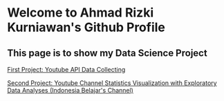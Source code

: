 # Welcome to Ahmad Rizki Kurniawan's Github Profile

## This page is to show my Data Science Project

[First Project: Youtube API Data Collecting](https://github.com/icanns/Project_1_-_Data_Collecting)

[Second Project: Youtube Channel Statistics Visualization with Exploratory Data Analyses (Indonesia Belajar's Channel)](https://github.com/icanns/Project_2_-_Exploratory_Data_Analyses)
